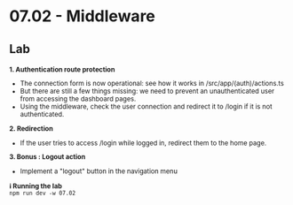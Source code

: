 <!-- .slide: class="exercice" -->

<h1 id="middleware" style="margin-bottom: 30px;">07.02 - Middleware</h1>

## Lab

<small>

**1. Authentication route protection**

- The connection form is now operational: see how it works in /src/app/(auth)/actions.ts
- But there are still a few things missing: we need to prevent an unauthenticated user from accessing the dashboard pages.
- Using the middleware, check the user connection and redirect it to /login if it is not authenticated.

**2. Redirection**

- If the user tries to access /login while logged in, redirect them to the home page.

**3. Bonus : Logout action**

- Implement a "logout" button in the navigation menu

**ℹ️ Running the lab**<br/>
`npm run dev -w 07.02`

</small>
